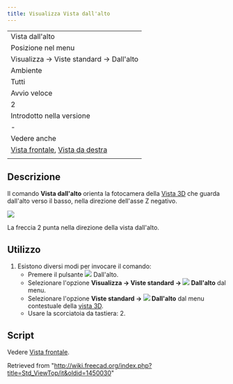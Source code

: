 ```yaml
---
title: Visualizza Vista dall'alto
---
```


|                                                                                                                 |
| --------------------------------------------------------------------------------------------------------------- |
| Vista dall'alto                                                                                                 |
| Posizione nel menu                                                                                              |
| Visualizza → Viste standard → Dall'alto                                                                         |
| Ambiente                                                                                                        |
| Tutti                                                                                                           |
| Avvio veloce                                                                                                    |
| 2                                                                                                               |
| Introdotto nella versione                                                                                       |
| -                                                                                                               |
| Vedere anche                                                                                                    |
| [Vista frontale](/Std_ViewFront/it "Std ViewFront/it"), [Vista da destra](/Std_ViewRight/it "Std ViewRight/it") |
|                                                                                                                 |

## Descrizione

Il comando **Vista dall'alto** orienta la fotocamera della [Vista 3D](/3D_view/it "3D view/it") che guarda dall'alto verso il basso, nella direzione dell'asse Z negativo.

![](/images/FreeCAD_views_front.svg)

La freccia 2 punta nella direzione della vista dall'alto.

## Utilizzo

1. Esistono diversi modi per invocare il comando:
   - Premere il pulsante ![](/images/Std_ViewTop.svg) Dall'alto.
   - Selezionare l'opzione **Visualizza → Viste standard → ![](/images/Std_ViewTop.svg) Dall'alto** dal menu.
   - Selezionare l'opzione **Viste standard → ![](/images/Std_ViewTop.svg) Dall'alto** dal menu contestuale della [vista 3D](/3D_view/it "3D view/it").
   - Usare la scorciatoia da tastiera: 2.

## Script

Vedere [Vista frontale](/Std_ViewFront/it#Script "Std ViewFront/it").

Retrieved from "<http://wiki.freecad.org/index.php?title=Std_ViewTop/it&oldid=1450030>"
